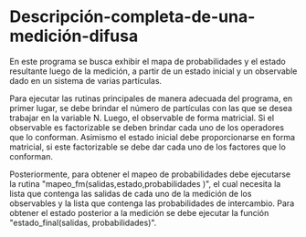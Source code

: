 # Descripción-completa-de-una-medición-difusa
En este programa se busca exhibir el mapa de probabilidades y el estado resultante luego de la medición, a partir de un estado inicial y un observable  dado en un sistema de varias partículas.

Para ejecutar las rutinas principales de manera adecuada del programa, en primer lugar, se debe brindar el número de partículas con las que se desea trabajar en la variable N. Luego, el observable de forma matricial. Si el observable es factorizable se deben brindar cada uno de los operadores que lo conforman. Asimismo el estado inicial debe  proporcionarse en forma matricial, si este factorizable se debe dar cada uno de los factores que lo conforman.

Posteriormente, para obtener el mapeo de probabilidades debe ejecutarse la rutina "mapeo_fm(salidas,estado,probabilidades )", el cual necesita la lista que contenga las salidas de cada uno de la medición de los observables y la lista que contenga las probabilidades de intercambio. Para obtener el estado posterior a la medición se debe ejecutar la función "estado_final(salidas, probabilidades)".

